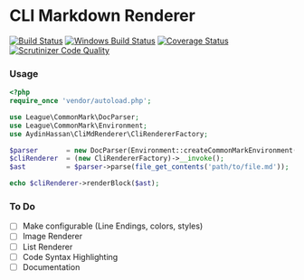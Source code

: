 CLI Markdown Renderer
===========
[![Build Status](https://img.shields.io/travis/AydinHassan/cli-md-renderer.svg?style=flat-square&label=Linux)](https://travis-ci.org/AydinHassan/cli-md-renderer)
[![Windows Build Status](https://img.shields.io/appveyor/ci/AydinHassan/cli-md-renderer/master.svg?style=flat-square&label=Windows)](https://ci.appveyor.com/project/AydinHassan/cli-md-renderer)
[![Coverage Status](https://img.shields.io/codecov/c/github/AydinHassan/cli-md-renderer.svg?style=flat-square)](https://codecov.io/github/AydinHassan/cli-md-renderer)
[![Scrutinizer Code Quality](https://img.shields.io/scrutinizer/g/AydinHassan/cli-md-renderer.svg?style=flat-square)](https://scrutinizer-ci.com/g/AydinHassan/cli-md-renderer/)

### Usage

```php
<?php
require_once 'vendor/autoload.php';

use League\CommonMark\DocParser;
use League\CommonMark\Environment;
use AydinHassan\CliMdRenderer\CliRendererFactory;

$parser       = new DocParser(Environment::createCommonMarkEnvironment());
$cliRenderer  = (new CliRendererFactory)->__invoke();
$ast          = $parser->parse(file_get_contents('path/to/file.md'));

echo $cliRenderer->renderBlock($ast);
```

### To Do
- [ ] Make configurable (Line Endings, colors, styles)
- [ ] Image Renderer
- [ ] List Renderer
- [ ] Code Syntax Highlighting
- [ ] Documentation 
